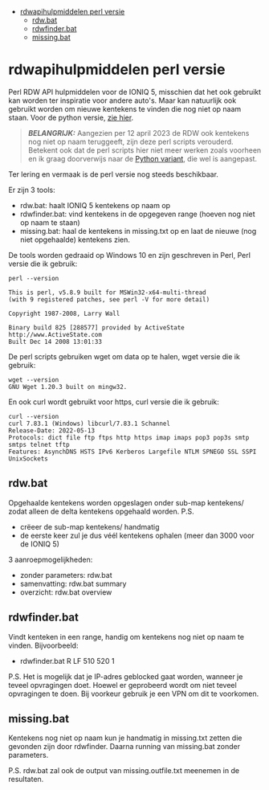 - [rdwapihulpmiddelen perl versie](#rdwapihulpmiddelen-perl-versie)
  - [rdw.bat](#rdwbat)
  - [rdwfinder.bat](#rdwfinderbat)
  - [missing.bat](#missingbat)


# rdwapihulpmiddelen perl versie
Perl RDW API hulpmiddelen voor de IONIQ 5, misschien dat het ook gebruikt kan worden ter inspiratie voor andere auto's. Maar kan natuurlijk ook gebruikt worden om nieuwe kentekens te vinden die nog niet op naam staan.
Voor de python versie, [zie hier](https://github.com/ZuinigeRijder/rdwapihulpmiddelen_python).

> **_BELANGRIJK:_**  Aangezien per 12 april 2023 de RDW ook kentekens nog niet op naam teruggeeft, zijn deze perl scripts verouderd. Betekent ook dat de perl scripts hier niet meer werken zoals voorheen en ik graag doorverwijs naar de [Python variant](https://github.com/ZuinigeRijder/rdwapihulpmiddelen_python), die wel is aangepast.

Ter lering en vermaak is de perl versie nog steeds beschikbaar.

Er zijn 3 tools:
- rdw.bat: haalt IONIQ 5 kentekens op naam op
- rdwfinder.bat: vind kentekens in de opgegeven range (hoeven nog niet op naam te staan)
- missing.bat: haal de kentekens in missing.txt op en laat de nieuwe (nog niet opgehaalde) kentekens zien.

De tools worden gedraaid op Windows 10 en zijn geschreven in Perl, Perl versie die ik gebruik:
````
perl --version

This is perl, v5.8.9 built for MSWin32-x64-multi-thread
(with 9 registered patches, see perl -V for more detail)

Copyright 1987-2008, Larry Wall

Binary build 825 [288577] provided by ActiveState http://www.ActiveState.com
Built Dec 14 2008 13:01:33
````

De perl scripts gebruiken wget om data op te halen, wget versie die ik gebruik:
````
wget --version
GNU Wget 1.20.3 built on mingw32.
````

En ook curl wordt gebruikt voor https, curl versie die ik gebruik:
````
curl --version
curl 7.83.1 (Windows) libcurl/7.83.1 Schannel
Release-Date: 2022-05-13
Protocols: dict file ftp ftps http https imap imaps pop3 pop3s smtp smtps telnet tftp
Features: AsynchDNS HSTS IPv6 Kerberos Largefile NTLM SPNEGO SSL SSPI UnixSockets
````

## rdw.bat
Opgehaalde kentekens worden opgeslagen onder sub-map kentekens/ zodat alleen de delta kentekens opgehaald worden.
P.S.
- crëeer de sub-map kentekens/ handmatig
- de eerste keer zul je dus véél kentekens ophalen (meer dan 3000 voor de IONIQ 5)

3 aanroepmogelijkheden:
- zonder parameters: rdw.bat
- samenvatting: rdw.bat summary
- overzicht: rdw.bat overview

## rdwfinder.bat
Vindt kenteken in een range, handig om kentekens nog niet op naam te vinden. Bijvoorbeeld:
- rdwfinder.bat R LF 510 520 1

P.S.
Het is mogelijk dat je IP-adres geblocked gaat worden, wanneer je teveel opvragingen doet.
Hoewel er geprobeerd wordt om niet teveel opvragingen te doen.
Bij voorkeur gebruik je een VPN om dit te voorkomen.

## missing.bat
Kentekens nog niet op naam kun je handmatig in missing.txt zetten die gevonden zijn door rdwfinder. Daarna running van missing.bat zonder parameters.

P.S. rdw.bat zal ook de output van missing.outfile.txt meenemen in de resultaten.
